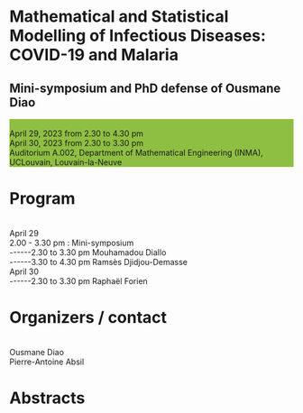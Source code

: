<html>
    <body>
        <h1>Mathematical and Statistical Modelling of Infectious Diseases: COVID-19 and Malaria</h1>
        <h2>Mini-symposium and PhD defense of Ousmane Diao</h2>
        <div  style="background-color:#8ebf42">
          <br>April 29, 2023 from 2.30 to 4.30 pm
          <br>April 30, 2023 from 2.30 to 3.30 pm
          <br>Auditorium A.002, Department of Mathematical Engineering (INMA), UCLouvain, Louvain-la-Neuve
        </div>
        <div>
            <h1> Program </h1>
            <br>April 29
            <br>2.00 - 3.30 pm : Mini-symposium
            <br>------2.30 to 3.30 pm Mouhamadou Diallo
            <br>------3.30 to 4.30 pm Ramsès Djidjou-Demasse
            <br>April 30
            <br>------2.30 to 3.30 pm Raphaël Forien
        </div>
        <div>
            <h1> Organizers / contact </h1>
            <br>Ousmane Diao
            <br>Pierre-Antoine Absil
        </div>
        <div>
            <h1>Abstracts </h1>
        </div>
    </body>
</html>

